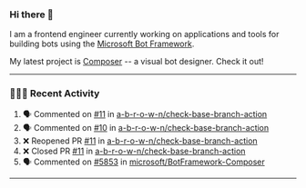 ### Hi there 👋

I am a frontend engineer currently working on applications and tools for building bots using the [Microsoft Bot Framework](https://dev.botframework.com/).

My latest project is [Composer](https://github.com/microsoft/BotFramework-Composer) -- a visual bot designer. Check it out!

---

### 👨🏻‍💻 Recent Activity

<!--START_SECTION:activity-->
1. 🗣 Commented on [#11](https://github.com/a-b-r-o-w-n/check-base-branch-action/issues/11) in [a-b-r-o-w-n/check-base-branch-action](https://github.com/a-b-r-o-w-n/check-base-branch-action)
2. 🗣 Commented on [#10](https://github.com/a-b-r-o-w-n/check-base-branch-action/issues/10) in [a-b-r-o-w-n/check-base-branch-action](https://github.com/a-b-r-o-w-n/check-base-branch-action)
3. ❌ Reopened PR [#11](https://github.com/a-b-r-o-w-n/check-base-branch-action/pull/11) in [a-b-r-o-w-n/check-base-branch-action](https://github.com/a-b-r-o-w-n/check-base-branch-action)
4. ❌ Closed PR [#11](https://github.com/a-b-r-o-w-n/check-base-branch-action/pull/11) in [a-b-r-o-w-n/check-base-branch-action](https://github.com/a-b-r-o-w-n/check-base-branch-action)
5. 🗣 Commented on [#5853](https://github.com/microsoft/BotFramework-Composer/issues/5853) in [microsoft/BotFramework-Composer](https://github.com/microsoft/BotFramework-Composer)
<!--END_SECTION:activity-->

---

<!--
**a-b-r-o-w-n/a-b-r-o-w-n** is a ✨ _special_ ✨ repository because its `README.md` (this file) appears on your GitHub profile.

Here are some ideas to get you started:

- 🔭 I’m currently working on ...
- 🌱 I’m currently learning ...
- 👯 I’m looking to collaborate on ...
- 🤔 I’m looking for help with ...
- 💬 Ask me about ...
- 📫 How to reach me: ...
- 😄 Pronouns: ...
- ⚡ Fun fact: ...
-->
